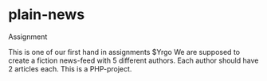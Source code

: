 # plain-news
Assignment 

This is one of our first hand in assignments $Yrgo
We are supposed to create a fiction news-feed with 5 different authors.
Each author should have 2 articles each. This is a PHP-project.
